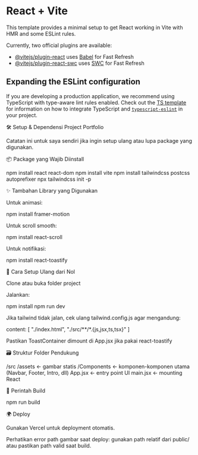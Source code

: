 # React + Vite

This template provides a minimal setup to get React working in Vite with HMR and some ESLint rules.

Currently, two official plugins are available:

- [@vitejs/plugin-react](https://github.com/vitejs/vite-plugin-react/blob/main/packages/plugin-react) uses [Babel](https://babeljs.io/) for Fast Refresh
- [@vitejs/plugin-react-swc](https://github.com/vitejs/vite-plugin-react/blob/main/packages/plugin-react-swc) uses [SWC](https://swc.rs/) for Fast Refresh

## Expanding the ESLint configuration

If you are developing a production application, we recommend using TypeScript with type-aware lint rules enabled. Check out the [TS template](https://github.com/vitejs/vite/tree/main/packages/create-vite/template-react-ts) for information on how to integrate TypeScript and [`typescript-eslint`](https://typescript-eslint.io) in your project.


🛠️ Setup & Dependensi Project Portfolio

Catatan ini untuk saya sendiri jika ingin setup ulang atau lupa package yang digunakan.

📦 Package yang Wajib Diinstall

npm install react react-dom
npm install vite
npm install tailwindcss postcss autoprefixer
npx tailwindcss init -p

✨ Tambahan Library yang Digunakan

Untuk animasi:

npm install framer-motion

Untuk scroll smooth:

npm install react-scroll

Untuk notifikasi:

npm install react-toastify

🚀 Cara Setup Ulang dari Nol

Clone atau buka folder project

Jalankan:

npm install
npm run dev

Jika tailwind tidak jalan, cek ulang tailwind.config.js agar mengandung:

content: [
  "./index.html",
  "./src/**/*.{js,jsx,ts,tsx}"
]

Pastikan ToastContainer dimount di App.jsx jika pakai react-toastify

🗃️ Struktur Folder Pendukung

/src
  /assets     ← gambar statis
  /Components ← komponen-komponen utama (Navbar, Footer, Intro, dll)
  App.jsx     ← entry point UI
  main.jsx    ← mounting React

🧹 Perintah Build

npm run build

🌍 Deploy

Gunakan Vercel untuk deployment otomatis.

Perhatikan error path gambar saat deploy: gunakan path relatif dari public/ atau pastikan path valid saat build.
